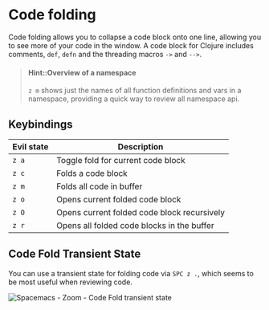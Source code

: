 # Code folding

Code folding allows you to collapse a code block onto one line, allowing you to see more of your code in the window.  A code block for Clojure includes comments, `def`, `defn` and the threading macros `->` and `-->`.

> #### Hint::Overview of a namespace
> `z m` shows just the names of all function definitions and vars in a namespace, providing a quick way to review all namespace api.

## Keybindings

| Evil state | Description                                 |
|------------|---------------------------------------------|
| `z a`      | Toggle fold for current code block          |
| `z c`      | Folds a code block                          |
| `z m`      | Folds all code  in buffer                   |
| `z o`      | Opens current folded code block             |
| `z O`      | Opens current folded code block recursively |
| `z r`      | Opens all folded code blocks in the buffer  |


## Code Fold Transient State

You can use a transient state for folding code via `SPC z .`, which seems to be most useful when reviewing code.

![Spacemacs - Zoom - Code Fold transient state](/images/spacemacs-zoom-fold-transient-state.png)
